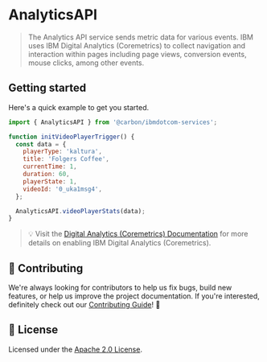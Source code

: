 # AnalyticsAPI

> The Analytics API service sends metric data for various events. IBM uses IBM
> Digital Analytics (Coremetrics) to collect navigation and interaction within
> pages including page views, conversion events, mouse clicks, among other
> events.

## Getting started

Here's a quick example to get you started.

```javascript
import { AnalyticsAPI } from '@carbon/ibmdotcom-services';

function initVideoPlayerTrigger() {
  const data = {
    playerType: 'kaltura',
    title: 'Folgers Coffee',
    currentTime: 1,
    duration: 60,
    playerState: 1,
    videoId: '0_uka1msg4',
  };

  AnalyticsAPI.videoPlayerStats(data);
}
```

> 💡 Visit the
> [Digital Analytics (Coremetrics) Documentation](https://pages.github.ibm.com/digital-behavior/docs/tms-instrumentation.html)
> for more details on enabling IBM Digital Analytics (Coremetrics).

## 🙌 Contributing

We're always looking for contributors to help us fix bugs, build new features,
or help us improve the project documentation. If you're interested, definitely
check out our
[Contributing Guide](https://github.com/carbon-design-system/ibm-dotcom-library/blob/master/.github/CONTRIBUTING.md)!
👀

## 📝 License

Licensed under the
[Apache 2.0 License](https://github.com/carbon-design-system/ibm-dotcom-library/blob/master/LICENSE).
